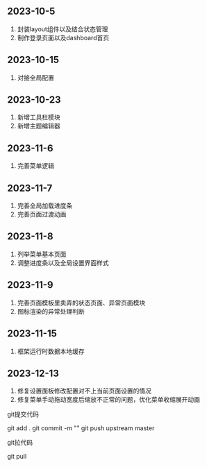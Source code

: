 ## 2023-10-5

1. 封装layout组件以及结合状态管理
2. 制作登录页面以及dashboard首页

## 2023-10-15

1. 对接全局配置

## 2023-10-23

1. 新增工具栏模块
2. 新增主题编辑器

## 2023-11-6

1. 完善菜单逻辑

## 2023-11-7

1. 完善全局加载进度条
2. 完善页面过渡动画

## 2023-11-8

1. 列举菜单基本页面
2. 调整进度条以及全局设置界面样式

## 2023-11-9

1. 完善页面模板里卖弄的状态页面、异常页面模块
2. 图标渲染的异常处理判断

## 2023-11-15

1. 框架运行时数据本地缓存

## 2023-12-13

1. 修复设置面板修改配置对不上当前页面设置的情况
2. 修复菜单手动拖动宽度后缩放不正常的问题，优化菜单收缩展开动画

git提交代码

git add .
git commit -m ""
git push upstream master

git拉代码

git pull
